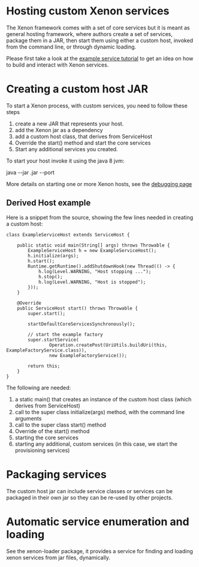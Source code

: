 # Hosting custom Xenon services

The Xenon framework comes with a set of core services but it is meant as general hosting framework, where authors create a set of services, package them in a JAR, then start them using either a custom host, invoked from the command line, or through dynamic loading.

Please first take a look at the [example service tutorial](./Example-Service-Tutorial) to get an idea on how to build and interact with Xenon services.

# Creating a custom host JAR

To start a Xenon process, with custom services, you need to follow these steps

 1. create a new JAR that represents your host.
 1. add the Xenon jar as a dependency
 1. add a custom host class, that derives from ServiceHost
 1. Override the start() method and start the core services
 1. Start any additional services you created.

To start your host invoke it using the java 8 jvm:

java --jar <custom-host-name>.jar --port <portnumber>

More details on starting one or more Xenon hosts, see the [debugging page](./Debugging-and-Troubleshooting#starting-a-host)

## Derived Host example

Here is a snippet from the source, showing the few lines needed in creating a custom host:

```
class ExampleServiceHost extends ServiceHost {

    public static void main(String[] args) throws Throwable {
        ExampleServiceHost h = new ExampleServiceHost();
        h.initialize(args);
        h.start();
        Runtime.getRuntime().addShutdownHook(new Thread(() -> {
            h.log(Level.WARNING, "Host stopping ...");
            h.stop();
            h.log(Level.WARNING, "Host is stopped");
        }));
    }

    @Override
    public ServiceHost start() throws Throwable {
        super.start();

        startDefaultCoreServicesSynchronously();

        // start the example factory
        super.startService(
                Operation.createPost(UriUtils.buildUri(this, ExampleFactoryService.class)),
                new ExampleFactoryService());

        return this;
    }
}

```

The following are needed:
 1. a static main() that creates an instance of the custom host class (which derives from ServiceHost)
 1. call to the super class initialize(args) method, with the command line arguments
 1. call to the super class start() method
 1. Override of the start() method
 1. starting the core services
 1. starting any additional, custom services (in this case, we start the provisioning services)

# Packaging services

The custom host jar can include service classes or services can be packaged in their own jar so they can be re-used by other projects.

# Automatic service enumeration and loading
See the xenon-loader package, it provides a service for finding and loading xenon services from jar files, dynamically.
